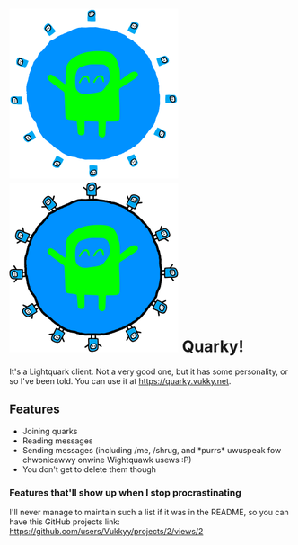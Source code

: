 # ![Quarky planet](/public/assets/img/vukkyplanetdark.svg#gh-dark-mode-only)![Quarky planet](/public/assets/img/vukkyplanet.svg#gh-light-mode-only) Quarky!

It's a Lightquark client. Not a very good one, but it has some personality, or so I've been told. You can use it at https://quarky.vukky.net.

## Features
- Joining quarks
- Reading messages
- Sending messages (including /me, /shrug, and \*purrs\* uwuspeak fow chwonicawwy onwine Wightquawk usews :P)
- You don't get to delete them though

### Features that'll show up when I stop procrastinating
I'll never manage to maintain such a list if it was in the README, so you can have this GitHub projects link: https://github.com/users/Vukkyy/projects/2/views/2